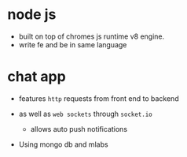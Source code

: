 # node js

- built on top of chromes js runtime v8 engine. 
- write fe and be in same language

# chat app 

- features `http` requests from front end to backend
- as well as `web sockets` through `socket.io`
    - allows auto push notifications

- Using mongo db and mlabs 
